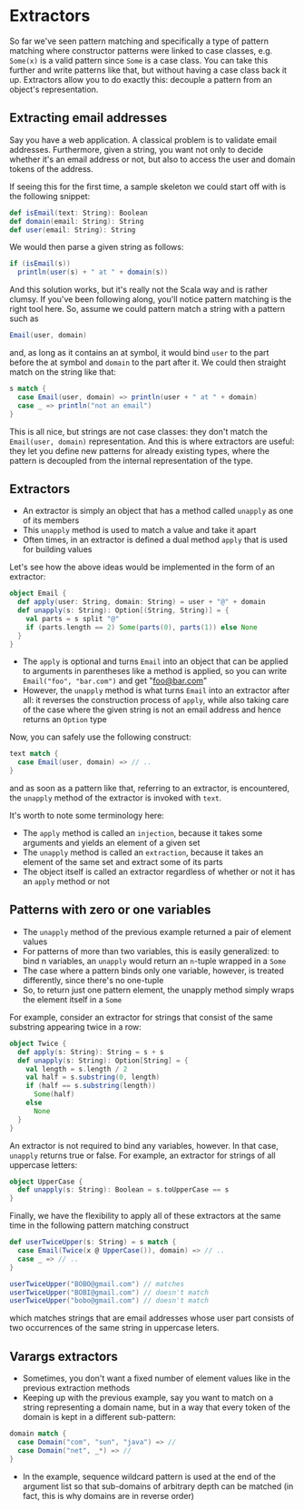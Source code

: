 # Extractors

So far we've seen pattern matching and specifically a type of pattern matching
where constructor patterns were linked to case classes, e.g. `Some(x)` is a
valid pattern since `Some` is a case class. You can take this further and write
patterns like that, but without having a case class back it up. Extractors allow
you to do exactly this: decouple a pattern from an object's representation.

## Extracting email addresses

Say you have a web application. A classical problem is to validate email
addresses. Furthermore, given a string, you want not only to decide whether
it's an email address or not, but also to access the user and domain tokens
of the address.

If seeing this for the first time, a sample skeleton we could start off with is
the following snippet:

```scala
def isEmail(text: String): Boolean
def domain(email: String): String
def user(email: String): String
```

We would then parse a given string as follows:

```scala
if (isEmail(s))
  println(user(s) + " at " + domain(s))
```

And this solution works, but it's really not the Scala way and is rather clumsy.
If you've been following along, you'll notice pattern matching is the right
tool here. So, assume we could pattern match a string with a pattern such as

```scala
Email(user, domain)
```

and, as long as it contains an at symbol, it would bind `user` to the part before
the at symbol and `domain` to the part after it. We could then straight match on
the string like that:

```scala
s match {
  case Email(user, domain) => println(user + " at " + domain)
  case _ => println("not an email")
}
```

This is all nice, but strings are not case classes: they don't match the
`Email(user, domain)` representation. And this is where extractors are useful:
they let you define new patterns for already existing types, where the pattern
is decoupled from the internal representation of the type.

## Extractors

- An extractor is simply an object that has a method called `unapply` as one of
its members
- This `unapply` method is used to match a value and take it apart
- Often times, in an extractor is defined a dual method `apply` that is used for
    building values

Let's see how the above ideas would be implemented in the form of an extractor:

```scala
object Email {
  def apply(user: String, domain: String) = user + "@" + domain
  def unapply(s: String): Option[(String, String)] = {
    val parts = s split "@"
    if (parts.length == 2) Some(parts(0), parts(1)) else None
  }
}
```

- The `apply` is optional and turns `Email` into an object that can be
applied to arguments in parentheses like a method is applied, so you can
write `Email("foo", "bar.com")` and get "foo@bar.com"
- However, the `unapply` method is what turns `Email` into an extractor after
all: it reverses the construction process of `apply`, while also taking care
of the case where the given string is not an email address and hence returns
an `Option` type

Now, you can safely use the following construct:

```scala
text match {
  case Email(user, domain) => // ..
}
```

and as soon as a pattern like that, referring to an extractor, is encountered,
the `unapply` method of the extractor is invoked with `text`.

It's worth to note some terminology here:

- The `apply` method is called an `injection`, because it takes some arguments
and yields an element of a given set
- The `unapply` method is called an `extraction`, because it takes an element of
    the same set and extract some of its parts
- The object itself is called an extractor regardless of whether or not it has
    an `apply` method or not

## Patterns with zero or one variables

- The `unapply` method of the previous example returned a pair of element values
- For patterns of more than two variables, this is easily generalized: to bind n
    variables, an `unapply` would return an `n`-tuple wrapped in a `Some`
- The case where a pattern binds only one variable, however, is treated
differently, since there's no one-tuple
- So, to return just one pattern element, the unapply method simply wraps the
element itself in a `Some`

For example, consider an extractor for strings that consist of the same
substring appearing twice in a row:

```scala
object Twice {
  def apply(s: String): String = s + s
  def unapply(s: String): Option[String] = {
    val length = s.length / 2
    val half = s.substring(0, length)
    if (half == s.substring(length))
      Some(half)
    else
      None
  }
}
```

An extractor is not required to bind any variables, however. In that case,
`unapply` returns true or false. For example, an extractor for strings of all
uppercase letters:

```scala
object UpperCase {
  def unapply(s: String): Boolean = s.toUpperCase == s
}
```

Finally, we have the flexibility to apply all of these extractors at the same
time in the following pattern matching construct

```scala
def userTwiceUpper(s: String) = s match {
  case Email(Twice(x @ UpperCase()), domain) => // ..
  case _ => // ..
}

userTwiceUpper("BOBO@gmail.com") // matches
userTwiceUpper("BOBI@gmail.com") // doesn't match
userTwiceUpper("bobo@gmail.com") // doesn't match
```

which matches strings that are email addresses whose user part consists of two
occurrences of the same string in uppercase leters.

## Varargs extractors

- Sometimes, you don't want a fixed number of element values like in the
    previous extraction methods
- Keeping up with the previous example, say you want to match on a string
    representing a domain name, but in a way that every token of the domain is
    kept in a different sub-pattern:

```scala
domain match {
  case Domain("com", "sun", "java") => //
  case Domain("net", _*) => //
}
```

- In the example, sequence wildcard pattern is used at the end of the argument
    list so that sub-domains of arbitrary depth can be matched (in fact, this is
    why domains are in reverse order)
